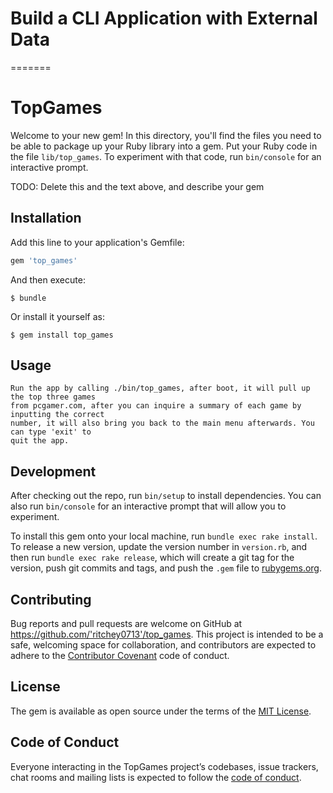 

# Build a CLI Application with External Data
=======
# TopGames


Welcome to your new gem! In this directory, you'll find the files you need to be able to package up your Ruby library into a gem. Put your Ruby code in the file `lib/top_games`. To experiment with that code, run `bin/console` for an interactive prompt.

TODO: Delete this and the text above, and describe your gem

## Installation

Add this line to your application's Gemfile:

```ruby
gem 'top_games'
```

And then execute:

    $ bundle

Or install it yourself as:

    $ gem install top_games

## Usage

    Run the app by calling ./bin/top_games, after boot, it will pull up the top three games
    from pcgamer.com, after you can inquire a summary of each game by inputting the correct
    number, it will also bring you back to the main menu afterwards. You can type 'exit' to 
    quit the app. 

## Development

After checking out the repo, run `bin/setup` to install dependencies. You can also run `bin/console` for an interactive prompt that will allow you to experiment.

To install this gem onto your local machine, run `bundle exec rake install`. To release a new version, update the version number in `version.rb`, and then run `bundle exec rake release`, which will create a git tag for the version, push git commits and tags, and push the `.gem` file to [rubygems.org](https://rubygems.org).

## Contributing

Bug reports and pull requests are welcome on GitHub at https://github.com/'ritchey0713'/top_games. This project is intended to be a safe, welcoming space for collaboration, and contributors are expected to adhere to the [Contributor Covenant](http://contributor-covenant.org) code of conduct.

## License

The gem is available as open source under the terms of the [MIT License](https://opensource.org/licenses/MIT).

## Code of Conduct

Everyone interacting in the TopGames project’s codebases, issue trackers, chat rooms and mailing lists is expected to follow the [code of conduct](https://github.com/'ritchey0713'/top_games/blob/master/CODE_OF_CONDUCT.md).
